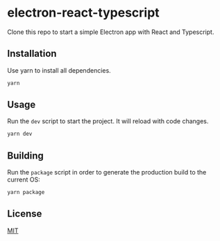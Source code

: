 # electron-react-typescript
Clone this repo to start a simple Electron app with React and Typescript.

## Installation

Use yarn to install all dependencies.

```bash
yarn
```

## Usage

Run the `dev` script to start the project. It will reload with code changes.

```bash
yarn dev
```

## Building

Run the `package` script in order to generate the production build to the current OS: 

```bash
yarn package
```

## License

[MIT](https://choosealicense.com/licenses/mit/)